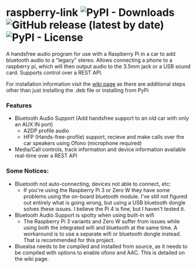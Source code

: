 # raspberry-link ![PyPI - Downloads](https://img.shields.io/pypi/dm/raspberrylink?style=flat-square&label=downloads%20-%20PyPi) ![GitHub release (latest by date)](https://img.shields.io/github/downloads/jython234/raspberry-link/latest/total?style=flat-square&label=downloads%20-%20GitHub) ![PyPI - License](https://img.shields.io/pypi/l/raspberrylink?style=flat-square)
A handsfree audio program for use with a Raspberry Pi in a car to add bluetooth audio to a "legacy" stereo.
Allows connecting a phone to a raspberry pi, which will then output audio to the 3.5mm jack or a USB sound card.
Supports control over a REST API.


For installation information visit the [wiki page](https://github.com/jython234/raspberry-link/wiki/Installation) as there are additional steps other than just installing the .deb file or installing from PyPi

### Features
- Bluetooth Audio Support (Add handsfree support to an old car with only an AUX IN port)
  - A2DP profile audio
  - HFP (Hands-free-profile) support, recieve and make calls over the car speakers using Ofono (microphone required)
- Media/Call controls, track information and device information available real-time over a REST API

### Some Notices:
- Bluetooth not auto-connecting, devices not able to connect, etc:
  - If you're using the Raspberry Pi 3 or Zero W they have some problems using the on-board bluetooth module. I've still not figured out entirely what is going wrong, but using a USB bluetooth dongle solves these issues. I believe the Pi 4 is fine, but I haven't tested it.
- Bluetooth Audio Support is spotty when using built-in wifi
  - The Raspberry Pi 3 variants and Zero W suffer from issues while using both the integrated wifi and bluetooth at the same time. A workaround is to use a separate wifi or bluetooth dongle instead. That is recommended for this project.
- Bluealsa needs to be compiled and installed from source, as it needs to be compiled with options to enable ofono and AAC. This is detailed on the wiki page.